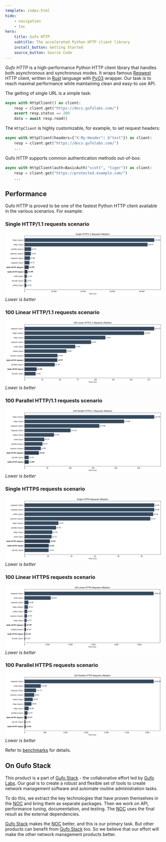 ```yaml
---
template: index.html
hide:
    - navigation
    - toc
hero:
    title: Gufo HTTP
    subtitle: The accelerated Python HTTP client library
    install_button: Getting Started
    source_button: Source Code
---
```


*Gufo HTTP* is a high-performance Python HTTP client library that handles both asynchronous and synchronous modes.
It wraps famous [Reqwest][Reqwest] HTTP client, written in
[Rust][Rust] language with [PyO3][PyO3] wrapper.
Our task is to reach maximal performance while maintaining clean and easy-to use API.

The getting of single URL is a simple task:

``` python
async with HttpClient() as client:
    resp = client.get("https://docs.gufolabs.com/")
    assert resp.status == 200
    data = await resp.read()
```

The `HttpClient` is highly customizable, for example,
to set request headers:

``` python
async with HttpClient(headers={"X-My-Header": b"test"}) as client:
    resp = client.get("https://docs.gufolabs.com/")
    ...
```

Gufo HTTP supports common authentication methods out-of-box:

``` python
async with HttpClient(auth=BasicAuth("scott", "tiger")) as client:
    resp = client.get("https://protected.example.com/")
    ...
```

## Performance

Gufo HTTP is proved to be one of the fastest Python HTTP client available
in the various scenarios. For example:

### Single HTTP/1.1 requests scenario

![Single requests](single_x100_1k.png)
*Lower is better*

### 100 Linear HTTP/1.1 requests scenario

![Linear requests](linear_x100_1k.png)
*Lower is better*

### 100 Parallel HTTP/1.1 requests scenario

![Parallel requests](p4_x100_1k.png)
*Lower is better*

### Single HTTPS requests scenario

![Single requests](https_single_x100_1k.png)
*Lower is better*

### 100 Linear HTTPS requests scenario

![Linear requests](https_linear_x100_1k.png)
*Lower is better*

### 100 Parallel HTTPS requests scenario

![Parallel requests](https_p4_x100_1k.png)
*Lower is better*

Refer to [benchmarks](benchmarks.md) for details.

## On Gufo Stack

This product is a part of [Gufo Stack][Gufo Stack] - the collaborative effort 
led by [Gufo Labs][Gufo Labs]. Our goal is to create a robust and flexible 
set of tools to create network management software and automate 
routine administration tasks.

To do this, we extract the key technologies that have proven themselves 
in the [NOC][NOC] and bring them as separate packages. Then we work on API,
performance tuning, documentation, and testing. The [NOC][NOC] uses the final result
as the external dependencies.

[Gufo Stack][Gufo Stack] makes the [NOC][NOC] better, and this is our primary task. But other products
can benefit from [Gufo Stack][Gufo Stack] too. So we believe that our effort will make 
the other network management products better.

[Gufo Labs]: https://gufolabs.com/
[Gufo Stack]: https://gufolabs.com/products/gufo-stack/
[NOC]: https://getnoc.com/
[Rust]: https://rust-lang.org/
[PyO3]: https://pyo3.rs/
[Reqwest]: https://github.com/seanmonstar/reqwest
